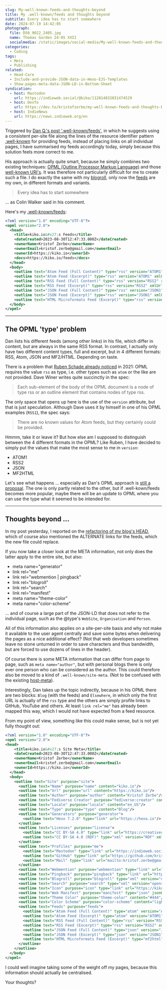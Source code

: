 ```yaml
---
slug: My-well-known-feeds-and-thoughts-beyond
title: My .well-known/feeds and thoughts beyond
subtitle: Every idea has to start somewhere
date: 2024-07-19 14:42:05
photograph:
  file: D50_9022_2405.jpg
  name: Thomas Garden 24-05 XXII
  socialmedia: /static/images/social-media/My-well-known-feeds-and-thoughts-beyond.png
categories:
  - Coding
tags:
  - Meta
  - Publishing
related:
  - Head-Care
  - Include-and-provide-JSON-data-in-Hexo-EJS-Templates
  - Show-pages-meta-data-JSON-LD-in-Bottom-Sheet
syndication:
  - host: Mastodon
    url: https://indieweb.social/@kiko/112814832031474529
  - host: DevTo
    url: https://dev.to/kristofzerbe/my-well-known-feeds-and-thoughts-beyond-22kp
  - host: IndieNews
    url: https://news.indieweb.org/en
---
```


Triggered by [Dan Q.'s post '.well-known/feeds'](https://danq.me/2023/08/23/well-known-feeds/), in which he suggests using a consistent per-site file along the lines of the resource identifier pattern [.well-known](https://en.wikipedia.org/wiki/Well-known_URI) for providing feeds, instead of placing links on all individual pages, I have summarised my feeds accordingly today, simply because this solution feels more correct to me.

His approach is actually quite smart, because he simply combines two existing techniques: [OPML (Outline Processor Markup Language)](https://en.wikipedia.org/wiki/OPML) and those [well-known URI's](https://www.iana.org/assignments/well-known-uris/well-known-uris.xhtml). It was therefore not particularly difficult for me to create such a file. I do exactly the same with my [blogroll](/blogroll), only now the [feeds](/feeds) are my own, in different formats and variants.

> Every idea has to start somewhere

... as Colin Walker said in his comment.

<!-- more -->

Here's my [.well-known/feeds](/.well-known/feeds):

``` xml
<?xml version="1.0" encoding="UTF-8"?>
<opml version="2.0">
  <head>
    <title>kiko.io&#x27;s Feeds</title>
    <dateCreated>2023-08-30T12:47:33.000Z</dateCreated>
    <ownerName>Kristof Zerbe</ownerName>
    <ownerEmail>kristof.zerbe@gmail.com</ownerEmail>
    <ownerId>https://kiko.io</ownerId>
    <docs>https://kiko.io/feeds</docs>
  </head>
  <body>
    <outline text="Atom Feed (Full Content)" type="rss" version="ATOM1" xmlUrl="https://kiko.io/atom.xml" htmlUrl="https://kiko.io" description="Last 20 posts as Atom feed"/>
    <outline text="Atom Feed (Excerpt)" type="rss" version="ATOM1" xmlUrl="https://kiko.io/atom-excerpt.xml" htmlUrl="https://kiko.io" description="Last 20 posts with excerpt only as Atom feed"/>
    <outline text="RSS Feed (Full Content)" type="rss" version="RSS2" xmlUrl="https://kiko.io/rss.xml" htmlUrl="https://kiko.io" description="Last 20 posts as RSS feed"/>
    <outline text="RSS Feed (Excerpt)" type="rss" version="RSS2" xmlUrl="https://kiko.io/rss-excerpt.xml" htmlUrl="https://kiko.io" description="Last 20 posts with excerpt only as RSS feed"/>
    <outline text="JSON Feed (Full Content)" type="rss" version="JSON1" xmlUrl="https://kiko.io/feed.json" htmlUrl="https://kiko.io" description="Last 20 posts as JSON feed"/>
    <outline text="JSON Feed (Excerpt)" type="rss" version="JSON1" xmlUrl="https://kiko.io/feed-excerpt.json" htmlUrl="https://kiko.io" description="Last 20 posts with excerpt only as JSON feed"/>
    <outline text="HTML Microformats Feed (Excerpt)" type="rss" version="MF2HTML" xmlUrl="https://kiko.io/feeds/index.html" htmlUrl="https://kiko.io" description="Last 20 arcticles with excerpt only as HTML Microformats feed"/>
  </body>
</opml>
```

---

## The OPML 'type' problem

Dan lists his different feeds (among other links) in his file, which differ in content, but are always in the same RSS format. In contrast, I actually only have two different content types, full and excerpt, but in 4 different formats: RSS, Atom, JSON and MF2/HTML. Depending on taste.

There is a problem that [Ruben Schade already noticed](https://rubenerd.com/interpreting-the-opml-type-attribute/) in 2021: OPML requires the value ``rss`` as type, i.e. other types such as ``atom`` or the like are not provided. Dave Winer writes quite succinctly in the spec:

> Each sub-element of the body of the OPML document is a node of type rss or an outline element that contains nodes of type rss.

The only space that opens up here is the use of the ``version`` attribute, but that is just speculation. Although Dave uses it by himself in one of his OPML examples (``RSS1``), the spec says:

> There are no known values for Atom feeds, but they certainly could be provided.

Hmmm, take it or leave it? But how else am I supposed to distinguish between the 4 different formats in the OPML? Like Ruben, I have decided to simply put the values that make the most sense to me in ``version``:

- ATOM1
- RSS2
- JSON
- MF2HTML

Let's see what happens ... especially as Dan's OPML approach is [still a proposal](https://github.com/Dan-Q/well-known-feeds). The one is only partly related to the other, but if .well-kown/feeds becomes more popular, maybe there will be an update to OPML where you can use the type what it seemed to be intended for.

---

## Thoughts beyond ...

In my post yesterday, I reported on the [refactoring of my blog's HEAD](/post/Head-Care/), which of course also mentioned the ALTERNATE links for the feeds, which the new file could replace.

If you now take a closer look at the META information, not only does the latter apply to the entire site, but also:

- meta name="generator"
- link rel="me"
- link rel="webmention | pingback"
- link rel="blogroll"
- link rel="search"
- link rel="manifest"
- meta name="theme-color"
- meta name="color-scheme"

... and of course a large part of the JSON-LD that does not refer to the individual page, such as the @type's ``WebSite``, ``Organisation`` and ``Person``.

All of this information also applies on a site-per-site basis and why not make it available to the user agent centrally and save some bytes when delivering the pages as a nice additional effect? (Not that web developers sometimes leave no stone unturned in order to save characters and thus bandwidth, but are forced to use dozens of lines in the header).

Of course there is some META information that can differ from page to page, such as ``meta name="author"``, but with personal blogs there is only ever one person who can be considered as the author. This could therefore also be moved to a kind of ``.well-known/site-meta``. (Not to be confused with the existing [host-meta](https://datatracker.ietf.org/doc/html/rfc6415)).

Interestingly, Dan takes up the topic indirectly, because in his OPML there are two blocks: ``Blog`` (with the feeds) and ``Elsewhere``, in which only the first URL is actually of the ``rss`` type and the others are simply profile links to GitHub, YouTube and others. At least ``link rel="me"`` has already been mapped this way, which I would not have expected from a feed resource.

From my point of view, something like this could make sense, but is not yet fully thought out:

``` xml .wellknown/site-meta
<?xml version="1.0" encoding="UTF-8"?>
<opml version="2.0">
<head>
    <title>kiko.io&#x27;s Site Meta</title>
    <dateCreated>2023-08-30T12:47:33.000Z</dateCreated>
    <ownerName>Kristof Zerbe</ownerName>
    <ownerEmail>kristof.zerbe@gmail.com</ownerEmail>
    <ownerId>https://kiko.io</ownerId>
  </head>
  <body>
    <outline text="Site" purpose="site">
      <outline text="Name" purpose="name" content="kiko.io"/>
      <outline text="Url" purpose="url" content="https://kiko.io"/>
      <outline text="Author" purpose="author" content="Kristof Zerbe"/>
      <outline text="Fediverse Creator" purpose="fediverse:creator" content="@kiko@indieweb.social"/>
      <outline text="Locale" purpose="locale" content="en_US"/>
      <outline text="Type" purpose="type" content="Blog"/>
      <outline text="Generators" purpose="generator">
        <outline text="Hexo 7.2.0" type="link" url="https://hexo.io"/>
      </outline>
      <outline text="Licenses" purpose="license">
        <outline text="CC BY-SA 4.0" type="link" url="https://creativecommons.org/licenses/by-sa/4.0/"/>
        <outline text="CC BY-SA 4.0 (RDF)" type="xml" version="RDF" xmlUrl="https://creativecommons.org/licenses/by-sa/4.0/rdf"/>
      </outline>
      <outline text="Profiles" purpose="me">
        <outline text="Mastodon" type="link" url="https://indieweb.social/@kiko"/>
        <outline text="GitHub" type="link" url="https://github.com/kristofzerbe" auth="true"/>
        <outline text="Mail" type="link" url="mailto:kristof.zerbe@gmail.com" auth="true"/>
      </outline>
      <outline text="Webmention" purpose="webmention" type="link" url="https://webmention.io/kiko.io/webmention"/>
      <outline text="Pingback" purpose="pingback" type="link" url="https://webmention.io/kiko.io/xmlrpc"/>
      <outline text="Blogroll" purpose="blogroll" type="xml" version="opml" xmlUrl="https://kiko.io/blogroll.xml"/>
      <outline text="Search" purpose="search" type="xml" version="opensearchdescription" xmlUrl="https://kiko.io/opensearch.xml"/>
      <outline text="Icon" purpose="icon" type="link" url="https://kiko.io/favicon.ico">
      <outline text="Web Manifest" purpose="manifest" type="json" jsonUrl="https://kiko.io/manifest.json"/>
      <outline text="Theme Color" purpose="theme-color" content="#444"/>
      <outline text="Color Scheme" purpose="color-scheme" content="light dark"/>
      <outline text="Feeds" purpose="feeds">
        <outline text="Atom Feed (Full Content)" type="atom" version="ATOM1" xmlUrl="https://kiko.io/atom.xml" htmlUrl="https://kiko.io" description="Last 20 posts as Atom feed"/>
        <outline text="Atom Feed (Excerpt)" type="atom" version="ATOM1" xmlUrl="https://kiko.io/atom-excerpt.xml" htmlUrl="https://kiko.io" description="Last 20 posts with excerpt only as Atom feed"/>
        <outline text="RSS Feed (Full Content)" type="rss" version="RSS2" xmlUrl="https://kiko.io/rss.xml" htmlUrl="https://kiko.io" description="Last 20 posts as RSS feed"/>
        <outline text="RSS Feed (Excerpt)" type="rss" version="RSS2" xmlUrl="https://kiko.io/rss-excerpt.xml" htmlUrl="https://kiko.io" description="Last 20 posts with excerpt only as RSS feed"/>
        <outline text="JSON Feed (Full Content)" type="json" version="JSON1" xmlUrl="https://kiko.io/feed.json" htmlUrl="https://kiko.io" description="Last 20 posts as JSON feed"/>
        <outline text="JSON Feed (Excerpt)" type="json" version="JSON1" xmlUrl="https://kiko.io/feed-excerpt.json" htmlUrl="https://kiko.io" description="Last 20 posts with excerpt only as JSON feed"/>
        <outline text="HTML Microformats Feed (Excerpt)" type="mf2html" version="MF2HTML" xmlUrl="https://kiko.io/feeds/index.html" htmlUrl="https://kiko.io" description="Last 20 arcticles with excerpt only as HTML Microformats feed"/>
      </outline>
    </outline>
  </body>
</opml>
```

I could well imagine taking some of the weight off my pages, because this information should actually be centralised.

Your thoughts?
